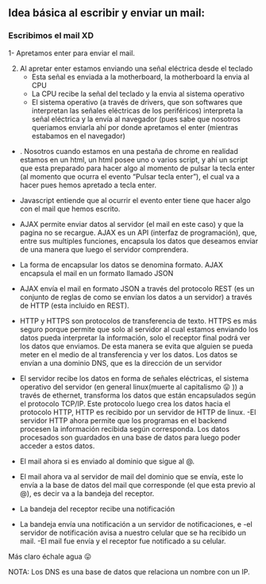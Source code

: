 ## Idea básica al escribir y enviar un mail:

### Escribimos el mail XD
    
1-  Apretamos enter para enviar el mail.

2.  Al apretar enter estamos enviando una señal eléctrica desde el teclado
    - Esta señal es enviada a la motherboard, la motherboard la envia al CPU
    - La CPU recibe la señal del teclado y la envia al sistema operativo
    - El sistema operativo (a través de drivers, que son softwares
    que interpretan las señales eléctricas de los periféricos) interpreta la señal eléctrica y 
    la envía al navegador (pues sabe que nosotros queriamos enviarla ahí por donde apretamos el enter (mientras estabamos en el navegador)
   - . Nosotros cuando estamos en una pestaña de chrome en realidad estamos en un html, 
    un html posee uno o varios script, 
    y ahí un script que esta preparado para hacer algo al momento de pulsar la tecla enter
    (al momento que ocurra el evento “Pulsar tecla enter”),
    el cual va a hacer pues hemos apretado a tecla enter.
    
   - Javascript entiende que al ocurrir el evento enter tiene que hacer algo con el mail que hemos escrito.
   - AJAX permite enviar datos al servidor (el mail en este caso) y que la pagina no se recargue. 
    AJAX es un API (interfaz de programación), que, entre sus multiples funciones,
    encapsula los datos que deseamos enviar de una manera que luego el servidor comprendera.
    
   - La forma de encapsular los datos se denomina formato. AJAX encapsula el mail en un formato llamado JSON
   -  AJAX envía el mail en formato JSON a través del protocolo REST (es un conjunto de 
    reglas de como se envían los datos a un servidor) a través de HTTP (esta incluido en REST).
   -  HTTP y HTTPS son protocolos de transferencia de texto. HTTPS es más seguro porque
    permite que solo al servidor al cual estamos enviando los datos pueda interpretar la información, 
    solo el receptor final podrá ver los datos que enviamos.
    De esta manera se evita que alguien se pueda meter en el medio de al transferencia y ver los datos. 
    Los datos se envían a una dominio DNS, que es la dirección de un servidor
   - El servidor recibe los datos en forma de señales eléctricas, 
    el sistema operativo del servidor (en general linux(muerte al capitalismo 😛 )) a través de ethernet, 
    transforma los datos que están encapsulados según el protocolo TCP/IP. Este protocolo luego crea los datos hacia el protocolo HTTP,
    HTTP es recibido por un servidor de HTTP de linux.
   -El servidor HTTP ahora permite que los programas en el backend procesen la información recibida según corresponda.
    Los datos procesados son guardados en una base de datos para luego poder acceder a estos datos.
   - El mail ahora si es enviado al dominio que sigue al @.
   - El mail ahora va al servidor de mail del dominio que se envía, 
    este lo envía a la base de datos del mail que corresponde (el que esta previo al @), es decir va a la bandeja del receptor.
   - La bandeja del receptor recibe una notificación
   - La bandeja envía una notificación a un servidor de notificaciones, e
   -el servidor de notificación avisa a nuestro celular que se ha recibido un mail.
   -El mail fue envía y el receptor fue notificado a su celular.

Más claro échale agua 😛

NOTA: Los DNS es una base de datos que relaciona un nombre con un IP.
